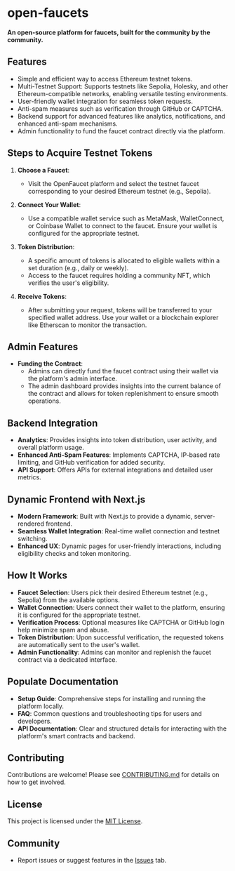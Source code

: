 # open-faucets
**An open-source platform for faucets, built for the community by the community.**

## Features
- Simple and efficient way to access Ethereum testnet tokens.
- Multi-Testnet Support: Supports testnets like Sepolia, Holesky, and other Ethereum-compatible networks, enabling versatile testing environments. 
- User-friendly wallet integration for seamless token requests.
- Anti-spam measures such as verification through GitHub or CAPTCHA.
- Backend support for advanced features like analytics, notifications, and enhanced anti-spam mechanisms.
- Admin functionality to fund the faucet contract directly via the platform.

## Steps to Acquire Testnet Tokens

1. **Choose a Faucet**:
   - Visit the OpenFaucet platform and select the testnet faucet corresponding to your desired Ethereum testnet (e.g., Sepolia).

2. **Connect Your Wallet**:
   - Use a compatible wallet service such as MetaMask, WalletConnect, or Coinbase Wallet to connect to the faucet. Ensure your wallet is configured for the appropriate testnet.

3. **Token Distribution**:
   - A specific amount of tokens is allocated to eligible wallets within a set duration (e.g., daily or weekly).
   - Access to the faucet requires holding a community NFT, which verifies the user's eligibility.

4. **Receive Tokens**:
   - After submitting your request, tokens will be transferred to your specified wallet address. Use your wallet or a blockchain explorer like Etherscan to monitor the transaction.

## Admin Features

- **Funding the Contract**:
   - Admins can directly fund the faucet contract using their wallet via the platform's admin interface.
   - The admin dashboard provides insights into the current balance of the contract and allows for token replenishment to ensure smooth operations.

## Backend Integration

- **Analytics**: Provides insights into token distribution, user activity, and overall platform usage.
- **Enhanced Anti-Spam Features**: Implements CAPTCHA, IP-based rate limiting, and GitHub verification for added security.
- **API Support**: Offers APIs for external integrations and detailed user metrics.

## Dynamic Frontend with Next.js

- **Modern Framework**: Built with Next.js to provide a dynamic, server-rendered frontend.
- **Seamless Wallet Integration**: Real-time wallet connection and testnet switching.
- **Enhanced UX**: Dynamic pages for user-friendly interactions, including eligibility checks and token monitoring.

## How It Works

- **Faucet Selection**: Users pick their desired Ethereum testnet (e.g., Sepolia) from the available options.
- **Wallet Connection**: Users connect their wallet to the platform, ensuring it is configured for the appropriate testnet.
- **Verification Process**: Optional measures like CAPTCHA or GitHub login help minimize spam and abuse.
- **Token Distribution**: Upon successful verification, the requested tokens are automatically sent to the user's wallet.
- **Admin Functionality**: Admins can monitor and replenish the faucet contract via a dedicated interface.

## Populate Documentation

- **Setup Guide**: Comprehensive steps for installing and running the platform locally.
- **FAQ**: Common questions and troubleshooting tips for users and developers.
- **API Documentation**: Clear and structured details for interacting with the platform's smart contracts and backend.

## Contributing
Contributions are welcome! Please see [CONTRIBUTING.md](CONTRIBUTING.md) for details on how to get involved.

## License
This project is licensed under the [MIT License](LICENSE).

## Community
- Report issues or suggest features in the [Issues](https://github.com/ayaHQ/open-faucets/issues) tab.
